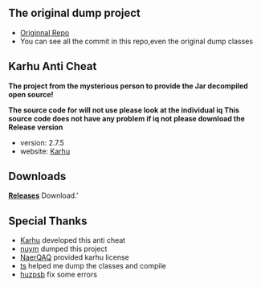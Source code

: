 ## The original dump project
- [Originnal Repo](https://github.com/nuym/Open-Karhu)
- You can see all the commit in this repo,even the original dump classes

## Karhu Anti Cheat ##
**The project from the mysterious person to provide the Jar decompiled open source!**

**The source code for will not use please look at the individual iq This source code does not have any problem if iq not please download the Release version**

* version: 2.7.5
* website: [Karhu](https://karhu.ac)

## Downloads
**[Releases](https://github.com/Araykal/Open-Karhu/releases)** Download.'



## Special Thanks
- [Karhu](https://www.karhu.ac/) developed this anti cheat
- [nuym](https://github.com/nuym) dumped this project
- [NaerQAQ](https://github.com/NaerQAQ) provided karhu license
- [ts](https://github.com/uniformization) helped me dump the classes and compile
- [huzpsb](https://github.com/huzpsb) fix some errors


